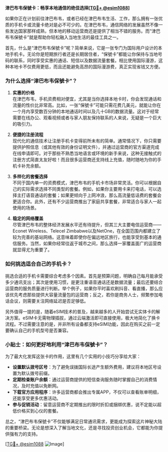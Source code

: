 **津巴布韦保號卡：畅享本地通信的绝佳选择[[TG💪+ @esim1088](https://t.me/s/esim1088)]**

如果你正在计划前往津巴布韦，或者已经在津巴布韦生活、工作，那么拥有一张优质的手机卡或流量卡绝对是必不可少的。在津巴布韦，通信网络的发展虽然不像一些发达国家那样成熟，但本地的移动运营商还是提供了相当不错的服务。而“津巴布韦保號卡”就是帮助你轻松融入当地生活的最佳工具之一。

首先，什么是“津巴布韦保號卡”呢？简单来说，它是一张专门为国际用户设计的本地手机卡。无论你是短期旅行者还是长期居住者，“保號卡”都能让你保持与当地号码的联系，同时享受实惠的通话、短信以及数据流量套餐。相比使用国际漫游，这种本地卡不仅费用更低，而且还能避免高昂的国际漫游费，真正实现省钱又方便。

### **为什么选择“津巴布韦保號卡”？**

1. **实惠的价格**  
   在津巴布韦，手机资费相对便宜，尤其是当你选择本地卡时，你会发现通话和流量的性价比非常高。比如，一张“保號卡”可能只需花费几美元，就能让你在一个月内享受数百分钟的本地通话时间以及几十GB的数据流量。这对于经常需要在线办公、观看视频或者与家人朋友保持联系的人来说，无疑是一个巨大的吸引力。

2. **便捷的注册流程**  
   现代化的通信技术让注册手机卡变得前所未有的简单。通常情况下，你只需要提供护照信息（或其他有效的身份证明文件），并通过运营商的官方渠道完成在线申请即可。对于那些不熟悉当地语言或环境的新手来说，这种无接触式的注册方式简直太友好啦！而且很多运营商还支持线上充值，随时随地为你的手机卡补充余额。

3. **多样化的套餐选择**  
   不同于国内单一的资费模式，津巴布韦的手机卡市场非常灵活。你可以根据自己的实际需求选择不同类型的套餐。例如，如果你主要用卡来打电话，可以选择主打语音通话的套餐；如果更倾向于上网冲浪，那么高流量低话费的套餐会更适合你。此外，还有不少运营商推出了家庭共享套餐，非常适合与家人一起使用的场景。

4. **稳定的网络覆盖**  
   尽管津巴布韦的整体经济发展水平还有待提升，但其三大主要电信运营商——Econet Wireless、Telecel Zimbabwe以及NetOne，在全国范围内都建立了较为完善的基站网络。这意味着即使你在偏远地区旅行，也能享受到基本的通信服务。当然，如果你经常往返于城市之间，那么选择一家覆盖面广的运营商就显得尤为重要了。

### **如何挑选适合自己的手机卡？**

挑选合适的手机卡需要综合考虑多个因素。首先是预算问题，明确自己每月能承受多少通讯支出；其次是使用习惯，是更注重语音通话还是数据流量；最后还要结合运营商的服务质量进行判断。举个例子，如果你平时喜欢刷抖音、看直播，那么应该优先考虑那些提供大容量流量包的运营商；反之，若你是商务人士，频繁参加电话会议，则需要关注网络延迟是否足够低。

另外值得一提的是，随着eSIM技术的普及，越来越多的人开始尝试无实体卡的解决方案。eSIM卡无需物理插拔，通过云端激活即可直接使用，极大地简化了换卡流程。不过需要注意的是，并非所有设备都支持eSIM功能，因此在购买之前一定要确认自己的手机型号是否兼容。

### **小贴士：如何更好地利用“津巴布韦保號卡”？**

为了最大化发挥这张卡的作用，这里有几个实用的小技巧分享给大家：

- **设置默认拨号区号**：为了避免误拨国际长途产生额外费用，建议将本地区号设置为默认拨号前缀。
- **定期检查账户余额**：通过运营商提供的短信查询服务随时掌握自己的消费情况，及时充值以免断网。
- **下载官方应用程序**：许多运营商都会推出专属APP，不仅可以查看账单明细，还能享受更多优惠活动。
- **参与促销活动**：留意运营商不定期推出的限时折扣或捆绑优惠，说不定能以超低价格买到心仪的套餐。

总之，“津巴布韦保號卡”不仅能够满足日常通讯需求，更能成为探索这片神秘大陆的重要桥梁。无论是想深入了解当地文化，还是寻找投资创业机会，它都能为你提供强有力的支持。

[[TG💪+ @esim1088](https://t.me/s/esim1088) ![Image](https://i.postimg.cc/4NQfJmqS/Snipaste-2025-05-13-00-14-12.png)]